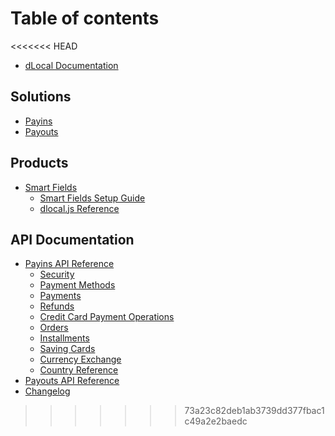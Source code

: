 # Table of contents

<<<<<<< HEAD
* [dLocal Documentation](README.md)

## Solutions

* [Payins](solutions/payins.md)
* [Payouts](solutions/payouts.md)

## Products

* [Smart Fields](products/smart-fields/README.md)
  * [Smart Fields Setup Guide](products/smart-fields/fields-setup-guide.md)
  * [dlocal.js Reference](products/smart-fields/dlocal.js-reference.md)

## API Documentation

* [Payins API Reference](api-documentation/payins-api-reference/README.md)
  * [Security](api-documentation/payins-api-reference/security.md)
  * [Payment Methods](api-documentation/payins-api-reference/payment-methods.md)
  * [Payments](api-documentation/payins-api-reference/payments.md)
  * [Refunds](api-documentation/payins-api-reference/refunds.md)
  * [Credit Card Payment Operations](api-documentation/payins-api-reference/credit-card-payment-operations.md)
  * [Orders](api-documentation/payins-api-reference/orders.md)
  * [Installments](api-documentation/payins-api-reference/installments.md)
  * [Saving Cards](api-documentation/payins-api-reference/saving-cards.md)
  * [Currency Exchange](api-documentation/payins-api-reference/currency-exchange.md)
  * [Country Reference](api-documentation/payins-api-reference/country-reference.md)
* [Payouts API Reference](https://dlocal.com/developers/documentation.php?sec=cashouts)
* [Changelog](api-documentation/changelog.md)
>>>>>>> 73a23c82deb1ab3739dd377fbac1c49a2e2baedc
